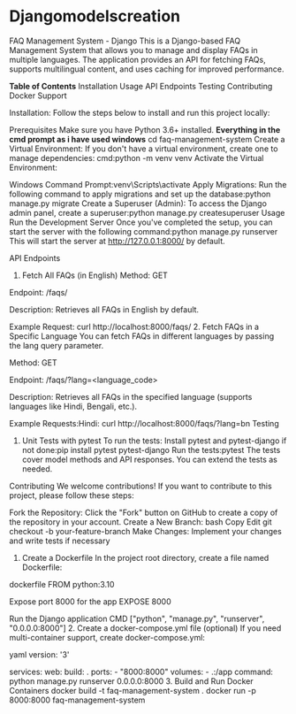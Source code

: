 # Djangomodelscreation
FAQ Management System - Django
This is a Django-based FAQ Management System that allows you to manage and display FAQs in multiple languages. The application provides an API for fetching FAQs, supports multilingual content, and uses caching for improved performance.

**Table of Contents**
Installation
Usage
API Endpoints
Testing
Contributing
Docker Support

Installation:
Follow the steps below to install and run this project locally:

Prerequisites
Make sure you have Python 3.6+ installed.
**Everything in the cmd prompt as i have used windows**
cd faq-management-system
Create a Virtual Environment: If you don't have a virtual environment, create one to manage dependencies:
cmd:python -m venv venv
Activate the Virtual Environment:

Windows Command Prompt:venv\Scripts\activate
Apply Migrations: Run the following command to apply migrations and set up the database:python manage.py migrate
Create a Superuser (Admin): To access the Django admin panel, create a superuser:python manage.py createsuperuser
Usage
Run the Development Server
Once you've completed the setup, you can start the server with the following command:python manage.py runserver
This will start the server at http://127.0.0.1:8000/ by default.

API Endpoints
1. Fetch All FAQs (in English)
Method: GET

Endpoint: /faqs/

Description: Retrieves all FAQs in English by default.

Example Request: curl http://localhost:8000/faqs/
2. Fetch FAQs in a Specific Language
You can fetch FAQs in different languages by passing the lang query parameter.

Method: GET

Endpoint: /faqs/?lang=<language_code>

Description: Retrieves all FAQs in the specified language (supports languages like Hindi, Bengali, etc.).

Example Requests:Hindi:
curl http://localhost:8000/faqs/?lang=bn
Testing
1. Unit Tests with pytest
To run the tests:
Install pytest and pytest-django if not done:pip install pytest pytest-django
Run the tests:pytest
The tests cover model methods and API responses. You can extend the tests as needed.

Contributing
We welcome contributions! If you want to contribute to this project, please follow these steps:

Fork the Repository: Click the "Fork" button on GitHub to create a copy of the repository in your account.
Create a New Branch:
bash
Copy
Edit
git checkout -b your-feature-branch
Make Changes: Implement your changes and write tests if necessary

1. Create a Dockerfile
In the project root directory, create a file named Dockerfile:

dockerfile
FROM python:3.10

Expose port 8000 for the app
EXPOSE 8000

 Run the Django application
CMD ["python", "manage.py", "runserver", "0.0.0.0:8000"]
2. Create a docker-compose.yml file (optional)
If you need multi-container support, create docker-compose.yml:

yaml
version: '3'

services:
  web:
    build: .
    ports:
      - "8000:8000"
    volumes:
      - .:/app
    command: python manage.py runserver 0.0.0.0:8000
3. Build and Run Docker Containers
docker build -t faq-management-system .
docker run -p 8000:8000 faq-management-system
